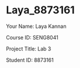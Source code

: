 # Laya_8873161

Your Name: Laya Kannan

Course ID: SENG8041

Project Title: Lab 3

Student ID: 8873161
